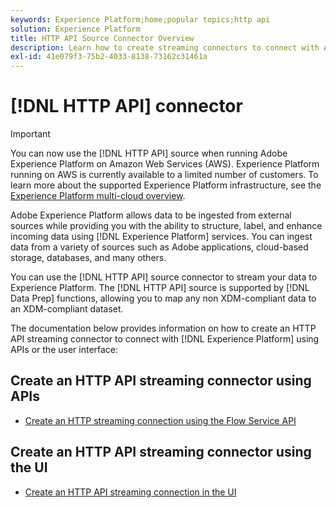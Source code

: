 ```yaml
---
keywords: Experience Platform;home;popular topics;http api
solution: Experience Platform
title: HTTP API Source Connector Overview
description: Learn how to create streaming connectors to connect with Adobe Experience Platform using APIs or the user interface.
exl-id: 41e079f3-75b2-4033-8138-73162c31461a
---
```

# [!DNL HTTP API] connector

>[!IMPORTANT]
>
>You can now use the [!DNL HTTP API] source when running Adobe Experience Platform on Amazon Web Services (AWS). Experience Platform running on AWS is currently available to a limited number of customers. To learn more about the supported Experience Platform infrastructure, see the [Experience Platform multi-cloud overview](../../../landing/multi-cloud.md).

Adobe Experience Platform allows data to be ingested from external sources while providing you with the ability to structure, label, and enhance incoming data using [!DNL Experience Platform] services. You can ingest data from a variety of sources such as Adobe applications, cloud-based storage, databases, and many others.

You can use the [!DNL HTTP API] source connector to stream your data to Experience Platform. The [!DNL HTTP API] source is supported by [!DNL Data Prep] functions, allowing you to map any non XDM-compliant data to an XDM-compliant dataset.

The documentation below provides information on how to create an HTTP API streaming connector to connect with [!DNL Experience Platform] using APIs or the user interface:

## Create an HTTP API streaming connector using APIs

- [Create an HTTP streaming connection using the Flow Service API](../../tutorials/api/create/streaming/http.md)

## Create an HTTP API streaming connector using the UI

- [Create an HTTP API streaming connection in the UI](../../tutorials/ui/create/streaming/http.md)
